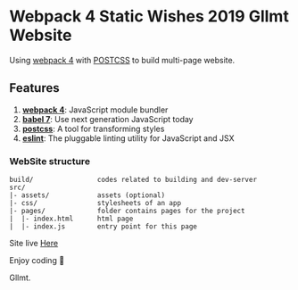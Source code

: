 # Webpack 4 Static Wishes 2019 Gllmt Website

Using [webpack 4](https://webpack.js.org) with [POSTCSS](https://github.com/postcss/postcss) to build multi-page website.

## Features

1. [**webpack 4**](https://webpack.js.org): JavaScript module bundler
3. [**babel 7**](https://babeljs.io/): Use next generation JavaScript today
4. [**postcss**](https://github.com/postcss/postcss): A tool for transforming styles
6. [**eslint**](http://eslint.org/): The pluggable linting utility for JavaScript and JSX

### WebSite structure

```
build/                codes related to building and dev-server
src/
|- assets/            assets (optional)
|- css/               stylesheets of an app
|- pages/             folder contains pages for the project
|  |- index.html      html page
|  |- index.js        entry point for this page
```

Site live [Here](https://gllmt-wishes-2019.netlify.com/)


Enjoy coding 👋 

Gllmt.
